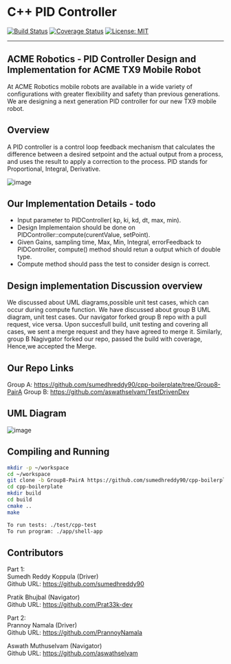 # C++ PID Controller
[![Build Status](https://app.travis-ci.com/sumedhreddy90/cpp-boilerplate.svg?branch=Group8-PairA)](https://app.travis-ci.com/sumedhreddy90/cpp-boilerplate)
[![Coverage Status](https://coveralls.io/repos/github/sumedhreddy90/cpp-boilerplate/badge.svg?branch=Group8-PairA)](https://coveralls.io/github/sumedhreddy90/cpp-boilerplate?branch=Group8-PairA)
[![License: MIT](https://img.shields.io/badge/License-MIT-blue.svg)](https://opensource.org/licenses/MIT)

---
## ACME Robotics - PID Controller Design and Implementation for ACME TX9 Mobile Robot

At ACME Robotics mobile robots are available in a wide variety of configurations with greater flexibility and safety than previous generations. We are designing a next generation PID controller for our new TX9 mobile robot.

## Overview
A PID controller is a control loop feedback mechanism that calculates the difference between a desired setpoint and the actual output from a process, and uses the result to apply a correction to the process. PID stands for Proportional, Integral, Derivative.

![image](https://user-images.githubusercontent.com/24978535/135656765-ca36cfe9-07fd-474a-9798-93efe46e4845.png)

## Our Implementation Details - todo
- Input parameter to PIDController( kp, ki, kd, dt, max, min).
- Design Implementaion should be done on PIDController::compute(curentValue, setPoint).
- Given Gains, sampling time, Max, Min, Integral, errorFeedback to PIDController, compute() method should retun a output which of double type.
- Compute method should pass the test to consider design is correct.

## Design implementation Discussion overview

We discussed about UML diagrams,possible unit test cases, which can occur during compute function. We have discussed about group B UML diagram, unit test cases. Our navigator forked group B repo with a pull request, vice versa. Upon succesfull build, unit testing and covering all cases, we sent a merge request and they have agreed to merge it. Similarly, group B Nagivgator forked our repo, passed the build with coverage, Hence,we accepted the Merge.

## Our Repo Links

Group A: https://github.com/sumedhreddy90/cpp-boilerplate/tree/Group8-PairA
Group B: https://github.com/aswathselvam/TestDrivenDev
## UML Diagram

![image](https://user-images.githubusercontent.com/24978535/135701907-ead1b202-83d6-4bdb-909f-685462d6491e.png)

## Compiling and Running
``` bash
mkdir -p ~/workspace
cd ~/workspace
git clone -b Group8-PairA https://github.com/sumedhreddy90/cpp-boilerplate.git
cd cpp-boilerplate
mkdir build
cd build
cmake ..
make

To run tests: ./test/cpp-test
To run program: ./app/shell-app
```
## Contributors

Part 1:  
Sumedh Reddy Koppula (Driver)   
Github URL: https://github.com/sumedhreddy90

Pratik Bhujbal (Navigator)  
Github URL: https://github.com/Prat33k-dev

Part 2:    
Prannoy Namala (Driver)    
Github URL: https://github.com/PrannoyNamala    

Aswath Muthuselvam (Navigator)    
Github URL: https://github.com/aswathselvam
